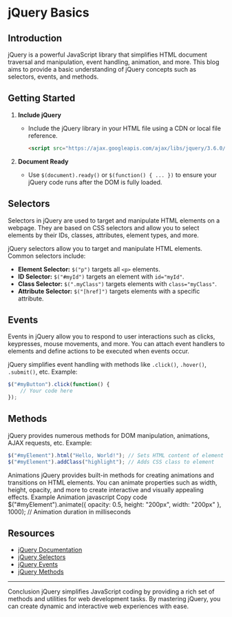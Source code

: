 # jQuery Basics

## Introduction
jQuery is a powerful JavaScript library that simplifies HTML document traversal and manipulation, event handling, animation, and more. This blog aims to provide a basic understanding of jQuery concepts such as selectors, events, and methods.

## Getting Started
1. **Include jQuery**
   - Include the jQuery library in your HTML file using a CDN or local file reference.
     ```html
     <script src="https://ajax.googleapis.com/ajax/libs/jquery/3.6.0/jquery.min.js"></script>
     ```

2. **Document Ready**
   - Use `$(document).ready()` or `$(function() { ... })` to ensure your jQuery code runs after the DOM is fully loaded.

## Selectors

Selectors in jQuery are used to target and manipulate HTML elements on a webpage. They are based on CSS selectors and allow you to select elements by their IDs, classes, attributes, element types, and more.

jQuery selectors allow you to target and manipulate HTML elements. Common selectors include:
- **Element Selector:** `$("p")` targets all `<p>` elements.
- **ID Selector:** `$("#myId")` targets an element with `id="myId"`.
- **Class Selector:** `$(".myClass")` targets elements with `class="myClass"`.
- **Attribute Selector:** `$("[href]")` targets elements with a specific attribute.

## Events
Events in jQuery allow you to respond to user interactions such as clicks, keypresses, mouse movements, and more. You can attach event handlers to elements and define actions to be executed when events occur.

jQuery simplifies event handling with methods like `.click()`, `.hover()`, `.submit()`, etc.
Example:
```javascript
$("#myButton").click(function() {
    // Your code here
});
```

## Methods
jQuery provides numerous methods for DOM manipulation, animations, AJAX requests, etc.
Example:
```javascript
$("#myElement").html("Hello, World!"); // Sets HTML content of element
$("#myElement").addClass("highlight"); // Adds CSS class to element
```


Animations
jQuery provides built-in methods for creating animations and transitions on HTML elements. You can animate properties such as width, height, opacity, and more to create interactive and visually appealing effects.
Example Animation
javascript
Copy code
$("#myElement").animate({ opacity: 0.5, height: "200px", width: "200px" }, 1000); // Animation duration in milliseconds

## Resources
- [jQuery Documentation](https://api.jquery.com/)
- [jQuery Selectors](https://api.jquery.com/category/selectors/)
- [jQuery Events](https://api.jquery.com/category/events/)
- [jQuery Methods](https://api.jquery.com/category/manipulation/)

---
Conclusion
jQuery simplifies JavaScript coding by providing a rich set of methods and utilities for web development tasks. By mastering jQuery, you can create dynamic and interactive web experiences with ease.



